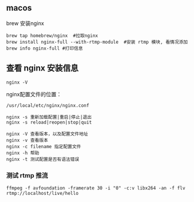 ## macos

brew 安装nginx


```
brew tap homebrew/nginx  #拉取nginx
brew install nginx-full --with-rtmp-module  #安装 rtmp 模块, 看情况添加
brew info nginx-full #打印信息
```

## 查看 nginx 安装信息
`nginx -V`

nginx配置文件的位置：

`/usr/local/etc/nginx/nginx.conf`

```
nginx -s 重新加载配置|重启|停止|退出
nginx -s reload|reopen|stop|quit

nginx -V 查看版本，以及配置文件地址
nginx -v 查看版本
nginx -c filename 指定配置文件
nginx -h 帮助
nginx -t 测试配置是否有语法错误
```

### 测试 rtmp 推流
`ffmpeg -f avfoundation -framerate 30 -i "0" -c:v libx264 -an -f flv rtmp://localhost/live/hello`
